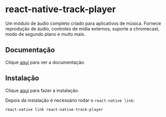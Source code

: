 # react-native-track-player

Um módulo de áudio completo criado para aplicativos de música. Fornece reprodução de áudio, controles de mídia externos, suporte a chromecast, modo de segundo plano e muito mais.

## Documentação

Clique [aqui](https://github.com/react-native-kit/react-native-track-player) para ver a documentação.

## Instalação

Clique [aqui](https://www.npmjs.com/package/react-native-track-player) para fazer a instalação.

Depois da instalação é necessário rodar o `react-native link`:

```
react-native link react-native-track-player
```
